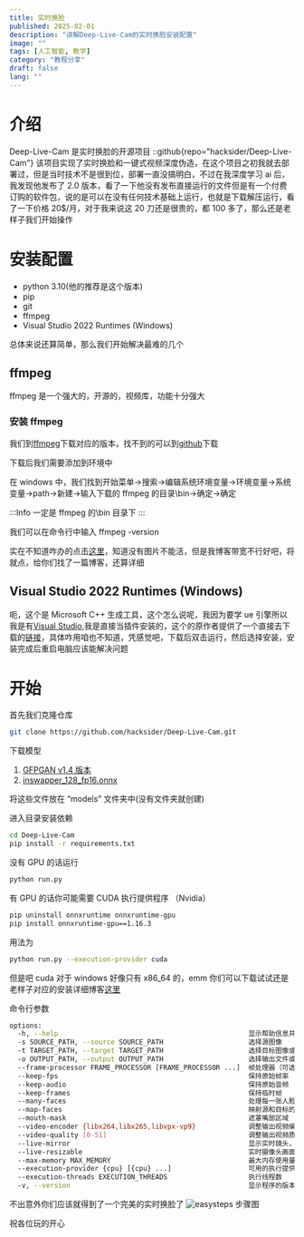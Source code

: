 ```yaml
---
title: 实时换脸
published: 2025-02-01
description: "讲解Deep-Live-Cam的实时换脸安装配置"
image: ""
tags: [人工智能, 教学]
category: "教程分享"
draft: false
lang: ""
---
```


# 介绍

Deep-Live-Cam 是实时换脸的开源项目
::github{repo="hacksider/Deep-Live-Cam"}
该项目实现了实时换脸和一键式视频深度伪造，在这个项目之初我就去部署过，但是当时技术不是很到位，部署一直没搞明白，不过在我深度学习 ai 后，我发现他发布了 2.0 版本，看了一下他没有发布直接运行的文件但是有一个付费订购的软件包，说的是可以在没有任何技术基础上运行，也就是下载解压运行，看了一下价格 20$/月，对于我来说这 20 刀还是很贵的，都 100 多了，那么还是老样子我们开始操作

# 安装配置

- python 3.10(他的推荐是这个版本)
- pip
- git
- ffmpeg
- Visual Studio 2022 Runtimes (Windows)

总体来说还算简单，那么我们开始解决最难的几个

## ffmpeg

ffmpeg 是一个强大的，开源的，视频库，功能十分强大

### 安装 ffmpeg

我们到[ffmpeg](https://ffmpeg.org/download.html)下载对应的版本，找不到的可以到[github](https://github.com/BtbN/FFmpeg-Builds/releases)下载

下载后我们需要添加到环境中

在 windows 中，我们找到开始菜单->搜索->编辑系统环境变量->环境变量->系统变量->path->新建->输入下载的 ffmpeg 的目录\bin->确定->确定

:::Info
一定是 ffmpeg 的\bin 目录下
:::

我们可以在命令行中输入 ffmpeg -version

实在不知道咋办的点击[这里](https://blog.csdn.net/Natsuago/article/details/143231558)，知道没有图片不能活，但是我博客带宽不行好吧，将就点，给你们找了一篇博客，还算详细

## Visual Studio 2022 Runtimes (Windows)

呃，这个是 Microsoft C++ 生成工具，这个怎么说呢，我因为要学 ue 引擎所以我是有[Visual Studio](https://visualstudio.microsoft.com/zh-hans/vs/),我是直接当插件安装的，这个的原作者提供了一个直接去下载的[链接](https://visualstudio.microsoft.com/zh-hans/visual-cpp-build-tools/)，具体咋用咱也不知道，凭感觉吧，下载后双击运行，然后选择安装，安装完成后重启电脑应该能解决问题

# 开始

首先我们克隆仓库

```bash
git clone https://github.com/hacksider/Deep-Live-Cam.git
```

下载模型

1. [GFPGAN v1.4 版本](https://huggingface.co/hacksider/deep-live-cam/resolve/main/GFPGANv1.4.pth)
2. [inswapper_128_fp16.onnx](https://huggingface.co/hacksider/deep-live-cam/resolve/main/inswapper_128_fp16.onnx)

将这些文件放在 “models” 文件夹中(没有文件夹就创建)

进入目录安装依赖

```bash
cd Deep-Live-Cam
pip install -r requirements.txt
```

没有 GPU 的话运行

```bash
python run.py
```

有 GPU 的话你可能需要 CUDA 执行提供程序 （Nvidia）

```bash
pip uninstall onnxruntime onnxruntime-gpu
pip install onnxruntime-gpu==1.16.3
```

用法为

```bash
python run.py --execution-provider cuda
```

但是吧 cuda 对于 windows 好像只有 x86_64 的，emm 你们可以下载试试还是老样子对应的安装详细博客[这里](https://blog.csdn.net/chen565884393/article/details/127905428)

命令行参数

```bash
options:
  -h, --help                                               显示帮助信息并退出
  -s SOURCE_PATH, --source SOURCE_PATH                     选择源图像
  -t TARGET_PATH, --target TARGET_PATH                     选择目标图像或视频
  -o OUTPUT_PATH, --output OUTPUT_PATH                     选择输出文件或目录
  --frame-processor FRAME_PROCESSOR [FRAME_PROCESSOR ...]  帧处理器（可选：face_swapper, face_enhancer 等）
  --keep-fps                                               保持原始帧率
  --keep-audio                                             保持原始音频
  --keep-frames                                            保持临时帧
  --many-faces                                             处理每一张人脸
  --map-faces                                              映射源和目标的面部
  --mouth-mask                                             遮罩嘴部区域
  --video-encoder {libx264,libx265,libvpx-vp9}             调整输出视频编码器
  --video-quality [0-51]                                   调整输出视频质量
  --live-mirror                                            显示实时镜头，如前置摄像头的画面
  --live-resizable                                         实时摄像头画面可调整大小
  --max-memory MAX_MEMORY                                  最大内存使用量（单位：GB）
  --execution-provider {cpu} [{cpu} ...]                   可用的执行提供者（可选：cpu 等）
  --execution-threads EXECUTION_THREADS                    执行线程数
  -v, --version                                            显示程序的版本号并退出
```

不出意外你们应该就得到了一个完美的实时换脸了
![easysteps](https://github.com/user-attachments/assets/af825228-852c-411b-b787-ffd9aac72fc6)
步骤图

祝各位玩的开心
